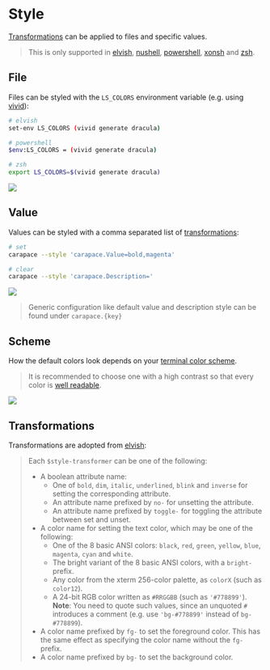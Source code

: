 # Style

[Transformations](#transformations) can be applied to files and specific values.
 
> This is only supported in [elvish], [nushell], [powershell], [xonsh] and [zsh].

## File

Files can be styled with the `LS_COLORS` environment variable (e.g. using [vivid]):

```sh
# elvish
set-env LS_COLORS (vivid generate dracula)

# powershell
$env:LS_COLORS = (vivid generate dracula)

# zsh
export LS_COLORS=$(vivid generate dracula)
```

![](./style-filename.cast)

## Value

Values can be styled with a comma separated list of [transformations](#transformations):

```sh
# set
carapace --style 'carapace.Value=bold,magenta'

# clear
carapace --style 'carapace.Description='
```

![](./style-value.cast)

> Generic configuration like default value and description style can be found under `carapace.{key}`

## Scheme

How the default colors look depends on your [terminal color scheme](https://github.com/rsteube/vincent).

> It is recommended to choose one with a high contrast so that every color is [well readable](https://gogh-co.github.io/Gogh/).

![](./style-scheme.cast)


## Transformations

Transformations are adopted from [elvish](https://elv.sh/ref/builtin.html#styled):

> Each `$style-transformer` can be one of the following:
> - A boolean attribute name:
>   - One of `bold`, `dim`, `italic`, `underlined`, `blink` and `inverse` for
>     setting the corresponding attribute.
>   - An attribute name prefixed by `no-` for unsetting the attribute.
>   - An attribute name prefixed by `toggle-` for toggling the attribute
>     between set and unset.
> - A color name for setting the text color, which may be one of the
>   following:
>   - One of the 8 basic ANSI colors: `black`, `red`, `green`, `yellow`,
>     `blue`, `magenta`, `cyan` and `white`.
>   - The bright variant of the 8 basic ANSI colors, with a `bright-` prefix.
>   - Any color from the xterm 256-color palette, as `colorX` (such as
>     `color12`).
>   - A 24-bit RGB color written as `#RRGGBB` (such as `'#778899'`).
>     **Note**: You need to quote such values, since an unquoted `#` introduces
>     a comment (e.g. use `'bg-#778899'` instead of `bg-#778899`).
> - A color name prefixed by `fg-` to set the foreground color. This has
>   the same effect as specifying the color name without the `fg-` prefix.
> - A color name prefixed by `bg-` to set the background color.


[Elvish]:https://elv.sh/
[Nushell]:https://nushell.sh/
[Powershell]:https://microsoft.com/powershell
[vivid]:https://github.com/sharkdp/vivid
[Xonsh]:https://xon.sh/
[Zsh]:https://www.zsh.org/
